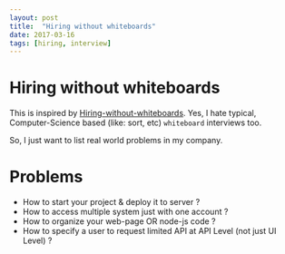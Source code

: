 ```yaml
---
layout: post
title:  "Hiring without whiteboards"
date: 2017-03-16
tags: [hiring, interview]
---
```


# Hiring without whiteboards
This is inspired by [Hiring-without-whiteboards](https://github.com/poteto/hiring-without-whiteboards). Yes, I hate typical, Computer-Science based (like: sort, etc) `whiteboard` interviews too.

So, I just want to list real world problems in my company.

# Problems
* How to start your project & deploy it to server ?
* How to access multiple system just with one account ?
* How to organize your web-page OR node-js code ?
* How to specify a user to request limited API at API Level (not just UI Level) ?
